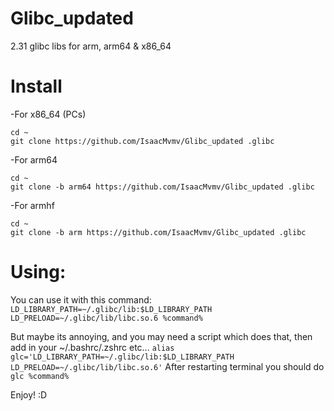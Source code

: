 # Glibc_updated
2.31 glibc libs for arm, arm64 & x86_64


# Install

-For x86_64 (PCs)
```
cd ~
git clone https://github.com/IsaacMvmv/Glibc_updated .glibc
```

-For arm64
```
cd ~
git clone -b arm64 https://github.com/IsaacMvmv/Glibc_updated .glibc
```

-For armhf 
```
cd ~
git clone -b arm https://github.com/IsaacMvmv/Glibc_updated .glibc
```

# Using:
You can use it with this command: ```LD_LIBRARY_PATH=~/.glibc/lib:$LD_LIBRARY_PATH LD_PRELOAD=~/.glibc/lib/libc.so.6 %command%```

But maybe its annoying, and you may need a script which does that, then add in your ~/.bashrc/.zshrc etc...
```alias glc='LD_LIBRARY_PATH=~/.glibc/lib:$LD_LIBRARY_PATH LD_PRELOAD=~/.glibc/lib/libc.so.6'```
After restarting terminal you should do     ```glc %command%```

Enjoy! :D
